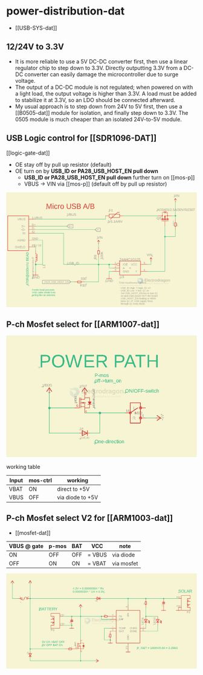 
# power-distribution-dat

- [[USB-SYS-dat]]

## 12/24V to 3.3V


- It is more reliable to use a 5V DC-DC converter first, then use a linear regulator chip to step down to 3.3V. Directly outputting 3.3V from a DC-DC converter can easily damage the microcontroller due to surge voltage.
- The output of a DC-DC module is not regulated; when powered on with a light load, the output voltage is higher than 3.3V. A load must be added to stabilize it at 3.3V, so an LDO should be connected afterward.
- My usual approach is to step down from 24V to 5V first, then use a [[B0505-dat]] module for isolation, and finally step down to 3.3V. The 0505 module is much cheaper than an isolated 24V-to-5V module.


## USB Logic control for [[SDR1096-DAT]]

[[logic-gate-dat]]


- OE stay off by pull up resistor (default)
- OE turn on by **USB_ID or PA28_USB_HOST_EN pull down**
  - **USB_ID or PA28_USB_HOST_EN pull down** further turn on [[mos-p]]
  - VBUS -> VIN via [[mos-p]] (default off by pull up resistor)


![](2023-12-18-15-43-51.png)



## P-ch Mosfet select for [[ARM1007-dat]]


![](2024-10-15-17-29-50.png)

working table 

| Input | mos-ctrl | working          |
| ----- | -------- | ---------------- |
| VBAT  | ON       | direct to +5V    |
| VBUS  | OFF      | via diode to +5V |


## P-ch Mosfet select V2 for [[ARM1003-dat]]

- [[mosfet-dat]]

| VBUS @ gate | p-mos | BAT | VCC    | note       |
| ----------- | ----- | --- | ------ | ---------- |
| ON          | OFF   | OFF | = VBUS | via diode  |
| OFF         | ON    | ON  | = VBAT | via mosfet |


![](2025-02-03-17-18-57.png)